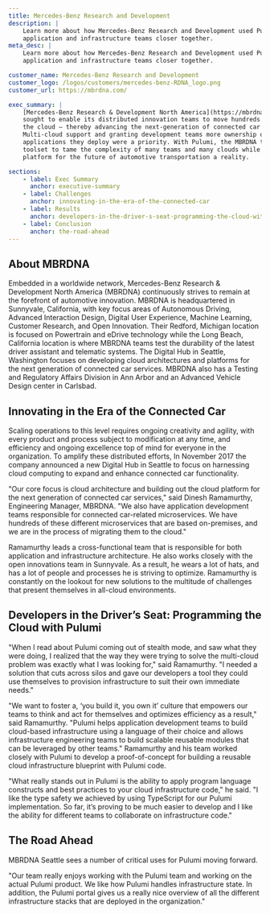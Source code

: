 ```yaml
---
title: Mercedes-Benz Research and Development
description: |
    Learn more about how Mercedes-Benz Research and Development used Pulumi to bring their
    application and infrastructure teams closer together.
meta_desc: |
    Learn more about how Mercedes-Benz Research and Development used Pulumi to bring their
    application and infrastructure teams closer together.

customer_name: Mercedes-Benz Research and Development
customer_logo: /logos/customers/mercedes-benz-RDNA_logo.png
customer_url: https://mbrdna.com/

exec_summary: |
    [Mercedes-Benz Research & Development North America](https://mbrdna.com/) (MBRDNA)
    sought to enable its distributed innovation teams to move hundreds of microservices to
    the cloud — thereby advancing the next-generation of connected car services.
    Multi-cloud support and granting development teams more ownership of the services and
    applications they deploy were a priority. With Pulumi, the MBRDNA team found the ideal
    toolset to tame the complexity of many teams and many clouds while making their
    platform for the future of automotive transportation a reality.

sections:
    - label: Exec Summary
      anchor: executive-summary
    - label: Challenges
      anchor: innovating-in-the-era-of-the-connected-car
    - label: Results
      anchor: developers-in-the-driver-s-seat-programming-the-cloud-with-pulumi
    - label: Conclusion
      anchor: the-road-ahead
---
```


## About MBRDNA

Embedded in a worldwide network, Mercedes-Benz Research & Development North America
(MBRDNA) continuously strives to remain at the forefront of automotive innovation. MBRDNA
is headquartered in Sunnyvale, California, with key focus areas of Autonomous Driving,
Advanced Interaction Design, Digital User Experience, Machine Learning, Customer Research,
and Open Innovation. Their Redford, Michigan location is focused on Powertrain and eDrive
technology while the Long Beach, California location is where MBRDNA teams test the
durability of the latest driver assistant and telematic systems. The Digital Hub in
Seattle, Washington focuses on developing cloud architectures and platforms for the next
generation of connected car services. MBRDNA also has a Testing and Regulatory Affairs
Division in Ann Arbor and an Advanced Vehicle Design center in Carlsbad.

## Innovating in the Era of the Connected Car

Scaling operations to this level requires ongoing creativity and agility, with every
product and process subject to modification at any time, and efficiency and ongoing
excellence top of mind for everyone in the organization. To amplify these distributed
efforts, In November 2017 the company announced a new Digital Hub in Seattle to focus on
harnessing cloud computing to expand and enhance connected car functionality.

"Our core focus is cloud architecture and building out the cloud platform for the next
generation of connected car services," said Dinesh Ramamurthy, Engineering Manager,
MBRDNA. "We also have application development teams responsible for connected car-related
microservices. We have hundreds of these different microservices that are based
on-premises, and we are in the process of migrating them to the cloud."

Ramamurthy leads a cross-functional team that is responsible for both application and
infrastructure architecture. He also works closely with the open innovations team in
Sunnyvale. As a result, he wears a lot of hats, and has a lot of people and processes he
is striving to optimize. Ramamurthy is constantly on the lookout for new solutions to the
multitude of challenges that present themselves in all-cloud environments.

## Developers in the Driver’s Seat: Programming the Cloud with Pulumi

"When I read about Pulumi coming out of stealth mode, and saw what they were doing, I
realized that the way they were trying to solve the multi-cloud problem was exactly what I
was looking for," said Ramamurthy. "I needed a solution that cuts across silos and gave
our developers a tool they could use themselves to provision infrastructure to suit their
own immediate needs."

"We want to foster a, ‘you build it, you own it’ culture that empowers our teams to think
and act for themselves and optimizes efficiency as a result," said Ramamurthy. "Pulumi
helps application development teams to build cloud-based infrastructure using a language
of their choice and allows infrastructure engineering teams to build scalable reusable
modules that can be leveraged by other teams." Ramamurthy and his team worked closely with
Pulumi to develop a proof-of-concept for building a reusable cloud infrastructure
blueprint with Pulumi code.

"What really stands out in Pulumi is the ability to apply program language constructs and
best practices to your cloud infrastructure code," he said. "I like the type safety we
achieved by using TypeScript for our Pulumi implementation. So far, it’s proving to be
much easier to develop and I like the ability for different teams to collaborate on
infrastructure code."

## The Road Ahead

MBRDNA Seattle sees a number of critical uses for Pulumi moving forward.

"Our team really enjoys working with the Pulumi team and working on the actual Pulumi
product. We like how Pulumi handles infrastructure state. In addition, the Pulumi portal
gives us a really nice overview of all the different infrastructure stacks that are
deployed in the organization."
